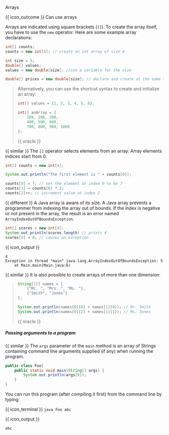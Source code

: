 <span id="title">Arrays</span>

<span id="prereqs"></span>

<span id="outcomes">{{ icon_outcome }} Can use arrays</span>

<div id="body">

Arrays are indicated using square brackets (`[]`). To create the array itself, you have to use the `new` operator. Here are some example array declarations:
```java
int[] counts;
counts = new int[4]; // create an int array of size 4

int size = 5;
double[] values;
values = new double[size]; //use a variable for the size

double[] prices = new double[size]; // declare and create at the same time
```
<blockquote>
Alternatively, you can use the shortcut syntax to create and initialize an array:

```java
int[] values = {1, 2, 3, 4, 5, 6};

int[] anArray = {
    100, 200, 300,
    400, 500, 600,
    700, 800, 900, 1000
};
```
{{ oracle }}
</blockquote>

{{ similar }} The `[]` operator selects elements from an array. Array elements <tooltip content="i.e., the index of the first element is 0, not 1">indices start from 0</tooltip>.
```java
int[] counts = new int[4];

System.out.println("The first element is " + counts[0]);

counts[0] = 7; // set the element at index 0 to be 7
counts[1] = counts[0] * 2;
counts[2]++; // increment value at index 2
```

{{ different }} A Java array is aware of its size. A Java array prevents a programmer from indexing the array out of bounds. If the index is negative or not present in the array, the result is an error named `ArrayIndexOutOfBoundsException`.
```java
int[] scores = new int[4];
System.out.println(scores.length) // prints 4
scores[5] = 0; // causes an exception
```
{{ icon_output }}
```
4
Exception in thread "main" java.lang.ArrayIndexOutOfBoundsException: 5
	at Main.main(Main.java:6)
```


{{ similar }} It is also possible to create arrays of more than one dimension:
<blockquote>

```java
String[][] names = {
    {"Mr. ", "Mrs. ", "Ms. "},
    {"Smith", "Jones"}
};

System.out.println(names[0][0] + names[1][0]); // Mr. Smith
System.out.println(names[0][2] + names[1][1]); // Ms. Jones
```
{{ oracle }}
</blockquote>

##### Passing arguments to a program

{{ similar }} The `args` parameter of the `main` method is an array of Strings containing command line arguments supplied (if any) when running the program.
```java
public class Foo{
    public static void main(String[] args) {
        System.out.println(args[0]);
    }
}
```
You can run this program (after compiling it first) from the command line by typing:

{{ icon_terminal }} `java Foo abc`

{{ icon_output }}

`abc`

</div>

<div id="extras">
  <include src="resourcesPanel.md" boilerplate />
  <include src="exercisesPanel.md" boilerplate />
</div>